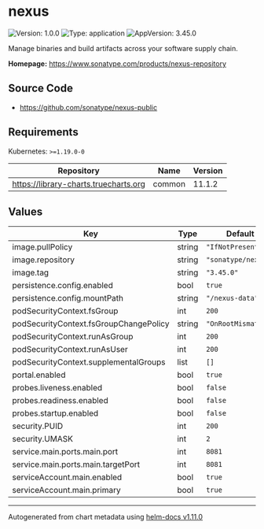 # nexus

![Version: 1.0.0](https://img.shields.io/badge/Version-1.0.0-informational?style=flat-square) ![Type: application](https://img.shields.io/badge/Type-application-informational?style=flat-square) ![AppVersion: 3.45.0](https://img.shields.io/badge/AppVersion-3.45.0-informational?style=flat-square)

Manage binaries and build artifacts across your software supply chain.

**Homepage:** <https://www.sonatype.com/products/nexus-repository>

## Source Code

* <https://github.com/sonatype/nexus-public>

## Requirements

Kubernetes: `>=1.19.0-0`

| Repository | Name | Version |
|------------|------|---------|
| https://library-charts.truecharts.org | common | 11.1.2 |

## Values

| Key | Type | Default | Description |
|-----|------|---------|-------------|
| image.pullPolicy | string | `"IfNotPresent"` |  |
| image.repository | string | `"sonatype/nexus3"` |  |
| image.tag | string | `"3.45.0"` |  |
| persistence.config.enabled | bool | `true` |  |
| persistence.config.mountPath | string | `"/nexus-data"` |  |
| podSecurityContext.fsGroup | int | `200` |  |
| podSecurityContext.fsGroupChangePolicy | string | `"OnRootMismatch"` |  |
| podSecurityContext.runAsGroup | int | `200` |  |
| podSecurityContext.runAsUser | int | `200` |  |
| podSecurityContext.supplementalGroups | list | `[]` |  |
| portal.enabled | bool | `true` |  |
| probes.liveness.enabled | bool | `false` |  |
| probes.readiness.enabled | bool | `false` |  |
| probes.startup.enabled | bool | `false` |  |
| security.PUID | int | `200` |  |
| security.UMASK | int | `2` |  |
| service.main.ports.main.port | int | `8081` |  |
| service.main.ports.main.targetPort | int | `8081` |  |
| serviceAccount.main.enabled | bool | `true` |  |
| serviceAccount.main.primary | bool | `true` |  |

----------------------------------------------
Autogenerated from chart metadata using [helm-docs v1.11.0](https://github.com/norwoodj/helm-docs/releases/v1.11.0)
